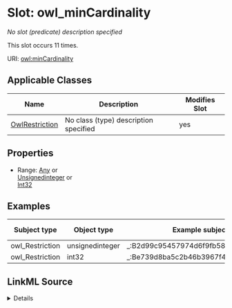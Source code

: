 

# Slot: owl_minCardinality


_No slot (predicate) description specified_






This slot occurs 11 times.


URI: [owl:minCardinality](http://www.w3.org/2002/07/owl#minCardinality)



<!-- no inheritance hierarchy -->





## Applicable Classes

| Name | Description | Modifies Slot |
| --- | --- | --- |
| [OwlRestriction](../classes/OwlRestriction.md) | No class (type) description specified |  yes  |







## Properties

* Range: [Any](../classes/Any.md)&nbsp;or&nbsp;<br />[Unsignedinteger](../types/Unsignedinteger.md)&nbsp;or&nbsp;<br />[Int32](../types/Int32.md)






## Examples

| Subject type | Object type | Example subject | Example object | Occurrences |
| --- | --- | --- | --- | --- |
| owl_Restriction | unsignedinteger | _:B2d99c95457974d6f9fb58deb3a118f49 | 0 | 9 |
| owl_Restriction | int32 | _:Be739d8ba5c2b46b3967f46b720ce1114 | 0 | 2 |




## LinkML Source

<details>

```yaml
name: owl_minCardinality
annotations:
  count:
    tag: count
    value: 11
description: No slot (predicate) description specified
examples:
- object:
    example_object: '0'
    example_object_type: unsignedinteger
    example_predicate: owl:minCardinality
    example_subject: _:B2d99c95457974d6f9fb58deb3a118f49
    example_subject_type: owl_Restriction
- object:
    example_object: '0'
    example_object_type: int32
    example_predicate: owl:minCardinality
    example_subject: _:Be739d8ba5c2b46b3967f46b720ce1114
    example_subject_type: owl_Restriction
from_schema: sawgraph-kg
rank: 1000
slot_uri: owl:minCardinality
alias: owl_minCardinality
domain_of:
- owl_Restriction
range: Any
any_of:
- range: unsignedinteger
- range: int32

```
</details>